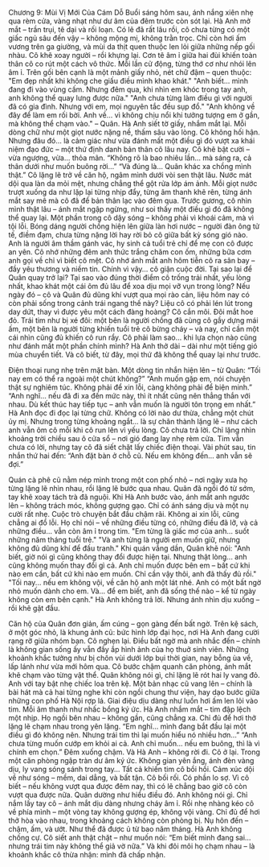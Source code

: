 Chương 9: Mùi Vị Mới Của Cám Dỗ
Buổi sáng hôm sau, ánh nắng xiên nhẹ qua rèm cửa, vàng nhạt như dư âm của đêm trước còn sót lại. Hà Anh mở mắt – trần trụi, tê dại và rối loạn. Có lẽ đã rất lâu rồi, cô chưa từng có một giấc ngủ sâu đến vậy – không mộng mị, không trằn trọc. Chỉ còn hơi ấm vương trên ga giường, và mùi da thịt quen thuộc len lỏi giữa những nếp gối nhàu.
Cô khẽ xoay người – rồi khựng lại. Cơn tê âm ỉ giữa hai đùi khiến toàn thân cô co rút một cách vô thức. Mỗi lần cử động, từng thớ cơ như nhói lên âm ỉ.
Trên gối bên cạnh là một mảnh giấy nhỏ, nét chữ đậm – quen thuộc:
"Em đẹp nhất khi không che giấu điều mình khao khát."
"Anh biết... mình đang đi vào vùng cấm. Nhưng đêm qua, khi nhìn em khóc trong tay anh, anh không thể quay lưng được nữa."
"Anh chưa từng làm điều gì với người đã có gia đình. Nhưng với em, mọi nguyên tắc đều sụp đổ."
"Anh không về đây để làm em rối bời. Anh về… vì không chịu nổi khi tưởng tượng em ở gần, mà không thể chạm vào."
– Quân.
Hà Anh siết tờ giấy, nhắm mắt lại. Mỗi dòng chữ như một giọt nước nặng nề, thấm sâu vào lòng.
Cô không hối hận. Nhưng đâu đó… là cảm giác như vừa đánh mất một điều gì đó vượt xa khái niệm đạo đức – một thứ định danh bản thân cô lâu nay.
Cô khẽ bật cười – vừa ngượng, vừa... thỏa mãn.
“Không rõ là bao nhiêu lần… mà sáng ra, cả thân dưới như muốn buông rời…”
“Và đúng là… Quân khác xa chồng mình thật.”
Cô lặng lẽ trở về căn hộ, ngâm mình dưới vòi sen thật lâu. Nước mát dội qua làn da mỏi mệt, nhưng chẳng thể gột rửa lớp ám ảnh. Mỗi giọt nước trượt xuống da như lặp lại từng nhịp đẩy, từng âm thanh khẽ rên, từng ánh mắt say mê mà cô đã để bản thân lạc vào đêm qua.
Trước gương, cô nhìn mình thật lâu – ánh mắt ngập ngừng, như soi thấy một điều gì đó đã không thể quay lại.
Một phần trong cô dậy sóng – không phải vì khoái cảm, mà vì tội lỗi. Bóng dáng người chồng hiện lên giữa làn hơi nước – người đàn ông tử tế, điềm đạm, chưa từng nặng lời hay rời bỏ cô giữa bất kỳ sóng gió nào. Anh là người âm thầm gánh vác, hy sinh cả tuổi trẻ chỉ để mẹ con cô được an yên.
Cô nhớ những đêm anh thức trắng chăm con ốm, những bữa cơm anh gọi về chỉ vì biết cô mệt. Cô nhớ ánh mắt anh hôm tiễn cô ra sân bay – đầy yêu thương và niềm tin.
Chính vì vậy… cô giận cuộc đời. Tại sao lại để Quân quay trở lại? Tại sao vào đúng thời điểm cô trống trải nhất, yếu lòng nhất, khao khát một cái ôm đủ lâu để xoa dịu mọi vỡ vụn trong lòng?
Nếu ngày đó – cô và Quân đủ dũng khí vượt qua mọi rào cản, liệu hôm nay có còn phải sống trong cảnh trái ngang thế này? Liệu cô có phải lén lút trong day dứt, thay vì được yêu một cách đàng hoàng?
Cô cắn môi. Đôi mắt hoe đỏ. Trái tim như bị xé đôi: một bên là người chồng đã cùng cô gầy dựng mái ấm, một bên là người từng khiến tuổi trẻ cô bừng cháy – và nay, chỉ cần một cái nhìn cũng đủ khiến cô run rẩy.
Cô phải làm sao… khi lựa chọn nào cũng như đánh mất một phần chính mình?
Hà Anh thở dài – dài như một tiếng gió mùa chuyển tiết. Và cô biết, từ đây, mọi thứ đã không thể quay lại như trước.

Điện thoại rung nhẹ trên mặt bàn. Một dòng tin nhắn hiện lên – từ Quân:
“Tối nay em có thể ra ngoài một chút không?”
“Anh muốn gặp em, nói chuyện thật sự nghiêm túc. Không phải để xin lỗi, càng không phải để biện minh.”
“Anh nghĩ… nếu đã đi xa đến mức này, thì ít nhất cũng nên thẳng thắn với nhau. Dù kết thúc hay tiếp tục – anh vẫn muốn là người tôn trọng em nhất.”
Hà Anh đọc đi đọc lại từng chữ. Không có lời nào dư thừa, chẳng một chút ủy mị. Nhưng trong từng khoảng ngắt… là sự chân thành lặng lẽ – như cách anh vẫn ôm cô mỗi khi cô run lên vì yếu lòng.
Cô chưa trả lời. Chỉ lặng nhìn khoảng trời chiều sau ô cửa sổ – nơi gió đang lay nhẹ rèm cửa. Tim vẫn chưa có lời, nhưng tay cô đã siết chặt lấy chiếc điện thoại.
Vài phút sau, tin nhắn thứ hai đến:
“Anh đặt bàn ở chỗ cũ. Nếu em không đến… anh vẫn sẽ đợi.”

Quán cà phê cũ nằm nép mình trong một con phố nhỏ – nơi ngày xưa họ từng lặng lẽ nhìn nhau, rồi lặng lẽ bước qua nhau. Quân đã ngồi đó từ sớm, tay khẽ xoay tách trà đã nguội. Khi Hà Anh bước vào, ánh mắt anh ngước lên – không trách móc, không gượng gạo. Chỉ có ánh sáng dịu và một nụ cười rất nhẹ.
Cuộc trò chuyện bắt đầu chậm rãi. Không ai xin lỗi, cũng chẳng ai đổ lỗi. Họ chỉ nói – về những điều từng có, những điều đã lỡ, và cả những điều… vẫn còn âm ỉ trong tim.
"Em từng là giấc mơ của anh... suốt những năm tháng tuổi trẻ."
"Và anh từng là người em muốn giữ, nhưng không đủ dũng khí để đấu tranh."
Khi quán vắng dần, Quân khẽ nói:
"Anh biết, giờ nói gì cũng không thay đổi được hiện tại. Nhưng thật lòng... anh cũng không muốn thay đổi gì cả. Anh chỉ muốn được bên em – bất cứ khi nào em cần, bất cứ khi nào em muốn. Chỉ cần vậy thôi, anh đã thấy đủ rồi."
"Tối nay... nếu em không vội, về căn hộ anh một lát nhé. Anh có một bất ngờ nhỏ muốn dành cho em. Và... để em biết, anh đã sống thế nào – kể từ ngày không còn em bên cạnh."
Hà Anh không trả lời. Nhưng ánh nhìn dịu xuống – rồi khẽ gật đầu.

Căn hộ của Quân đơn giản, ấm cúng – gọn gàng đến bất ngờ. Trên kệ sách, ở một góc nhỏ, là khung ảnh cũ: bức hình lớp đại học, nơi Hà Anh đang cười rạng rỡ giữa nhóm bạn. Cô nghẹn lại.
Điều bất ngờ mà anh nhắc đến – chính là không gian sống ấy vẫn đầy ắp hình ảnh của họ thuở sinh viên. Những khoảnh khắc tưởng như bị chôn vùi dưới lớp bụi thời gian, nay bỗng ùa về, lấp lánh như vừa mới hôm qua.
Cô bước chậm quanh căn phòng, ánh mắt khẽ chạm vào từng vật thể. Quân không nói gì, chỉ lặng lẽ rót hai ly vang đỏ.
Anh với tay bật nhẹ chiếc loa trên kệ. Một bản nhạc cũ vang lên – chính là bài hát mà cả hai từng nghe khi còn ngồi chung thư viện, hay dạo bước giữa những con phố Hà Nội rợp lá.
Giai điệu dịu dàng như luồn hơi ấm len lỏi vào tim. Mỗi âm thanh như nhấc bổng ký ức. Hà Anh nhắm mắt – tim đập lệch một nhịp.
Họ ngồi bên nhau – không gần, cũng chẳng xa. Chỉ đủ để hơi thở lặng lẽ chạm nhau trong yên lặng.
“Em nghĩ... mình đang bắt đầu lại một điều gì đó không nên. Nhưng trái tim thì lại muốn hiểu nó nhiều hơn…”
“Anh chưa từng muốn cướp em khỏi ai cả. Anh chỉ muốn… nếu em buông, thì là vì chính em chọn.”
Đêm xuống chậm. Và Hà Anh – không rời đi.
Cô ở lại. Trong một căn phòng ngập tràn dư âm ký ức. Không gian yên ắng, ánh đèn vàng dịu, ly vang sóng sánh trong tay… Tất cả khiến tim cô bồi hồi. Cảm xúc dội về như sóng – mềm, dai dẳng, và bất tận.
Cô bối rối. Có phần lo sợ. Vì cô biết – nếu không vượt qua được đêm nay, thì có lẽ chẳng bao giờ cô còn vượt qua được nữa.
Quân dường như hiểu điều đó. Anh không nói gì. Chỉ nắm lấy tay cô – ánh mắt dịu dàng nhưng cháy âm ỉ. Rồi nhẹ nhàng kéo cô về phía mình – một vòng tay không gượng ép, không vội vàng. Chỉ đủ để hơi thở hòa vào nhau, trong khoảng cách không còn phòng bị.
Nụ hôn đến – chậm, ấm, và ướt. Như thể đã được ủ từ bao năm tháng.
Hà Anh không chống cự. Cô siết anh thật chặt – như muốn nói: “Em biết mình đang sai… nhưng trái tim này không thể giả vờ nữa.”
Và khi đôi môi họ chạm nhau – là khoảnh khắc cô thừa nhận: mình đã chấp nhận.